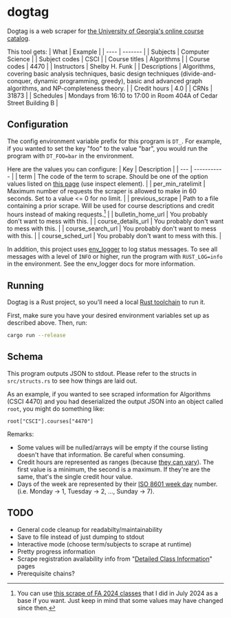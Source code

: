 # dogtag
Dogtag is a web scraper for [the University of Georgia's online course catalog](https://sis-ssb-prod.uga.edu/PROD/bwckschd.p_disp_dyn_sched).

This tool gets:
| What | Example |
| ---- | ------- |
| Subjects | Computer Science |
| Subject codes | CSCI |
| Course titles | Algorithms |
| Course codes | 4470 |
| Instructors | Shelby H. Funk |
| Descriptions | Algorithms, covering basic analysis techniques, basic design techniques (divide-and-conquer, dynamic programming, greedy), basic and advanced graph algorithms, and NP-completeness theory. |
| Credit hours | 4.0 |
| CRNs | 31873 |
| Schedules | Mondays from 16:10 to 17:00 in Room 404A of Cedar Street Building B |

## Configuration
The config environment variable prefix for this program is `DT_`. For example, if you wanted to set the key "foo" to the value "bar", you would run the program with `DT_FOO=bar` in the environment.

Here are the values you can configure:
| Key | Description |
| --- | ----------- |
| term | The code of the term to scrape. Should be one of the option values listed on [this page](https://sis-ssb-prod.uga.edu/PROD/bwckschd.p_disp_dyn_sched) (use inspect element). |
| per_min_ratelimit | Maximum number of requests the scraper is allowed to make in 60 seconds. Set to a value <= 0 for no limit. |
| previous_scrape | Path to a file containing a prior scrape. Will be used for course descriptions and credit hours instead of making requests.[^0] |
| bulletin_home_url | You probably don't want to mess with this. |
| course_details_url | You probably don't want to mess with this. |
| course_search_url | You probably don't want to mess with this. |
| course_sched_url | You probably don't want to mess with this. |

In addition, this project uses [env_logger](https://docs.rs/env_logger/latest/env_logger/) to log status messages. To see all messages with a level of `INFO` or higher, run the program with `RUST_LOG=info` in the environment. See the env_logger docs for more information.

[^0]: You can use [this scrape of FA 2024 classes](https://files.catbox.moe/oc6fey.gz) that I did in July 2024 as a base if you want. Just keep in mind that some values may have changed since then.

## Running
Dogtag is a Rust project, so you'll need a local [Rust toolchain](https://rustup.rs/) to run it.

First, make sure you have your desired environment variables set up as described above. Then, run:
```sh
cargo run --release
```

## Schema
This program outputs JSON to stdout. Please refer to the structs in `src/structs.rs` to see how things are laid out.

As an example, if you wanted to see scraped information for Algorithms (CSCI 4470) and you had deserialized the output JSON into an object called `root`, you might do something like:
```
root["CSCI"].courses["4470"]
```

Remarks:
- Some values will be nulled/arrays will be empty if the course listing doesn't have that information. Be careful when consuming.
- Credit hours are represented as ranges (because [they can vary](https://sis-ssb-prod.uga.edu/PROD/bwckctlg.p_display_courses?term_in=202408&one_subj=POPH&sel_crse_strt=5410&sel_crse_end=5410&sel_subj=&sel_levl=&sel_schd=&sel_coll=&sel_divs=&sel_dept=&sel_attr=)). The first value is a minimum, the second is a maximum. If they're are the same, that's the single credit hour value.
- Days of the week are represented by their [ISO 8601 week day](https://en.wikipedia.org/wiki/ISO_8601#Week_dates) number. (i.e. Monday -> 1, Tuesday -> 2, ..., Sunday -> 7).

<!-- TODO maybe make this better lol -->

## TODO
- General code cleanup for readabilty/maintainability
- Save to file instead of just dumping to stdout
- Interactive mode (choose term/subjects to scrape at runtime)
- Pretty progress information
- Scrape registration availability info from "[Detailed Class Information](https://sis-ssb-prod.uga.edu/PROD/bwckschd.p_disp_detail_sched?term_in=202408&crn_in=31873)" pages
- Prerequisite chains?
